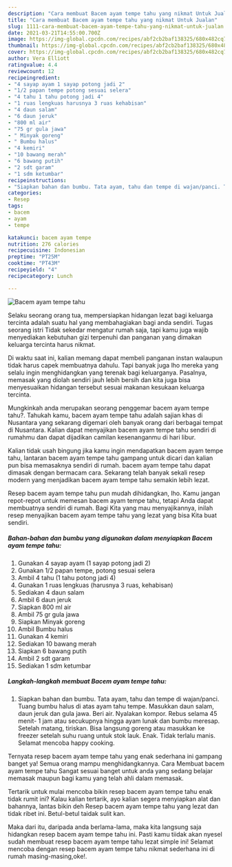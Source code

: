 ```yaml
---
description: "Cara membuat Bacem ayam tempe tahu yang nikmat Untuk Jualan"
title: "Cara membuat Bacem ayam tempe tahu yang nikmat Untuk Jualan"
slug: 1111-cara-membuat-bacem-ayam-tempe-tahu-yang-nikmat-untuk-jualan
date: 2021-03-21T14:55:00.700Z
image: https://img-global.cpcdn.com/recipes/abf2cb2baf138325/680x482cq70/bacem-ayam-tempe-tahu-foto-resep-utama.jpg
thumbnail: https://img-global.cpcdn.com/recipes/abf2cb2baf138325/680x482cq70/bacem-ayam-tempe-tahu-foto-resep-utama.jpg
cover: https://img-global.cpcdn.com/recipes/abf2cb2baf138325/680x482cq70/bacem-ayam-tempe-tahu-foto-resep-utama.jpg
author: Vera Elliott
ratingvalue: 4.4
reviewcount: 12
recipeingredient:
- "4 sayap ayam 1 sayap potong jadi 2"
- "1/2 papan tempe potong sesuai selera"
- "4 tahu 1 tahu potong jadi 4"
- "1 ruas lengkuas harusnya 3 ruas kehabisan"
- "4 daun salam"
- "6 daun jeruk"
- "800 ml air"
- "75 gr gula jawa"
- " Minyak goreng"
- " Bumbu halus"
- "4 kemiri"
- "10 bawang merah"
- "6 bawang putih"
- "2 sdt garam"
- "1 sdm ketumbar"
recipeinstructions:
- "Siapkan bahan dan bumbu. Tata ayam, tahu dan tempe di wajan/panci. Tuang bumbu halus di atas ayam tahu tempe. Masukkan daun salam, daun jeruk dan gula jawa. Beri air. Nyalakan kompor. Rebus selama 45 menit- 1 jam atau secukupnya hingga ayam lunak dan bumbu meresap. Setelah matang, tiriskan. Bisa langsung goreng atau masukkan ke freezer setelah suhu ruang untuk stok lauk. Enak. Tidak terlalu manis. Selamat mencoba happy cooking."
categories:
- Resep
tags:
- bacem
- ayam
- tempe

katakunci: bacem ayam tempe 
nutrition: 276 calories
recipecuisine: Indonesian
preptime: "PT25M"
cooktime: "PT43M"
recipeyield: "4"
recipecategory: Lunch

---
```



![Bacem ayam tempe tahu](https://img-global.cpcdn.com/recipes/abf2cb2baf138325/680x482cq70/bacem-ayam-tempe-tahu-foto-resep-utama.jpg)

Selaku seorang orang tua, mempersiapkan hidangan lezat bagi keluarga tercinta adalah suatu hal yang membahagiakan bagi anda sendiri. Tugas seorang istri Tidak sekedar mengatur rumah saja, tapi kamu juga wajib menyediakan kebutuhan gizi terpenuhi dan panganan yang dimakan keluarga tercinta harus nikmat.

Di waktu  saat ini, kalian memang dapat membeli panganan instan walaupun tidak harus capek membuatnya dahulu. Tapi banyak juga lho mereka yang selalu ingin menghidangkan yang terenak bagi keluarganya. Pasalnya, memasak yang diolah sendiri jauh lebih bersih dan kita juga bisa menyesuaikan hidangan tersebut sesuai makanan kesukaan keluarga tercinta. 



Mungkinkah anda merupakan seorang penggemar bacem ayam tempe tahu?. Tahukah kamu, bacem ayam tempe tahu adalah sajian khas di Nusantara yang sekarang digemari oleh banyak orang dari berbagai tempat di Nusantara. Kalian dapat menyajikan bacem ayam tempe tahu sendiri di rumahmu dan dapat dijadikan camilan kesenanganmu di hari libur.

Kalian tidak usah bingung jika kamu ingin mendapatkan bacem ayam tempe tahu, lantaran bacem ayam tempe tahu gampang untuk dicari dan kalian pun bisa memasaknya sendiri di rumah. bacem ayam tempe tahu dapat dimasak dengan bermacam cara. Sekarang telah banyak sekali resep modern yang menjadikan bacem ayam tempe tahu semakin lebih lezat.

Resep bacem ayam tempe tahu pun mudah dihidangkan, lho. Kamu jangan repot-repot untuk memesan bacem ayam tempe tahu, tetapi Anda dapat membuatnya sendiri di rumah. Bagi Kita yang mau menyajikannya, inilah resep menyajikan bacem ayam tempe tahu yang lezat yang bisa Kita buat sendiri.

<!--inarticleads1-->

##### Bahan-bahan dan bumbu yang digunakan dalam menyiapkan Bacem ayam tempe tahu:

1. Gunakan 4 sayap ayam (1 sayap potong jadi 2)
1. Gunakan 1/2 papan tempe, potong sesuai selera
1. Ambil 4 tahu (1 tahu potong jadi 4)
1. Gunakan 1 ruas lengkuas (harusnya 3 ruas, kehabisan)
1. Sediakan 4 daun salam
1. Ambil 6 daun jeruk
1. Siapkan 800 ml air
1. Ambil 75 gr gula jawa
1. Siapkan  Minyak goreng
1. Ambil  Bumbu halus
1. Gunakan 4 kemiri
1. Sediakan 10 bawang merah
1. Siapkan 6 bawang putih
1. Ambil 2 sdt garam
1. Sediakan 1 sdm ketumbar




<!--inarticleads2-->

##### Langkah-langkah membuat Bacem ayam tempe tahu:

1. Siapkan bahan dan bumbu. Tata ayam, tahu dan tempe di wajan/panci. Tuang bumbu halus di atas ayam tahu tempe. Masukkan daun salam, daun jeruk dan gula jawa. Beri air. Nyalakan kompor. Rebus selama 45 menit- 1 jam atau secukupnya hingga ayam lunak dan bumbu meresap. Setelah matang, tiriskan. Bisa langsung goreng atau masukkan ke freezer setelah suhu ruang untuk stok lauk. Enak. Tidak terlalu manis. Selamat mencoba happy cooking.




Ternyata resep bacem ayam tempe tahu yang enak sederhana ini gampang banget ya! Semua orang mampu menghidangkannya. Cara Membuat bacem ayam tempe tahu Sangat sesuai banget untuk anda yang sedang belajar memasak maupun bagi kamu yang telah ahli dalam memasak.

Tertarik untuk mulai mencoba bikin resep bacem ayam tempe tahu enak tidak rumit ini? Kalau kalian tertarik, ayo kalian segera menyiapkan alat dan bahannya, lantas bikin deh Resep bacem ayam tempe tahu yang lezat dan tidak ribet ini. Betul-betul taidak sulit kan. 

Maka dari itu, daripada anda berlama-lama, maka kita langsung saja hidangkan resep bacem ayam tempe tahu ini. Pasti kamu tiidak akan nyesel sudah membuat resep bacem ayam tempe tahu lezat simple ini! Selamat mencoba dengan resep bacem ayam tempe tahu nikmat sederhana ini di rumah masing-masing,oke!.

